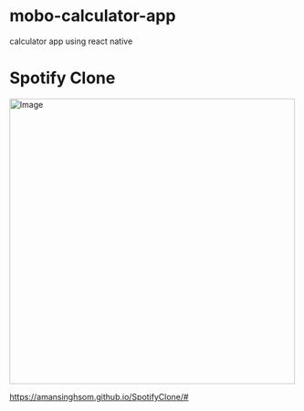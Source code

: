 # mobo-calculator-app
calculator app  using react native



<h1>Spotify Clone </h1>
<img src="https://github.com/amansinghsom/mobo-calculator-app/blob/master/assets/Expo%20Go.gif" alt="Image" width=500 height=500/>

https://amansinghsom.github.io/SpotifyClone/#
